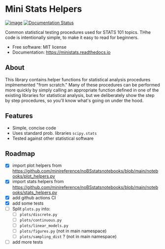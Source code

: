 # Mini Stats Helpers

[![image](https://img.shields.io/pypi/v/ministats.svg)](https://pypi.python.org/pypi/ministats)
[![Documentation Status](https://readthedocs.org/projects/ministats/badge/?version=latest)](https://ministats.readthedocs.io/en/latest/?version=latest)

Common statistical testing procedures used for STATS 101 topics. THhe
code is intentionally simple, to make it easy to read for beginners.

-   Free software: MIT license
-   Documentation: https://ministats.readthedocs.io


## About

This library contains helper functions for statistical analysis procedures implmemented "from scratch."
Many of these procedures can be performed more quickly by simply calling an appropriate function defined in one of the existing libraries for statistical analysis,
but we deliberately show the step by step procedures,
so you'll know what's going on under the hood.



## Features

- Simple, concise code
- Uses standard prob. libraries `scipy.stats`
- Tested against other statistical software



## Roadmap

- [x] import plot helpers from https://github.com/minireference/noBSstatsnotebooks/blob/main/notebooks/plot_helpers.py
- [x] import stats helpers from https://github.com/minireference/noBSstatsnotebooks/blob/main/notebooks/stats_helpers.py
- [x] add github actions CI
- [x] add some tests
- [ ] Split `plots.py` into:
   - [ ] `plots/discrete.py`
   - [ ] `plots/continuous.py`
   - [ ] `plots/linear_models.py`
   - [ ] `plots/figures.py` (not in main namespace)
   - [ ] `plots/sampling_dist` ? (not in main namespace)
- [ ] add more tests